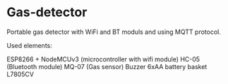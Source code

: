 # Gas-detector
Portable gas detector with WiFi and BT moduls and using MQTT protocol.

Used elements:

ESP8266 + NodeMCUv3 (microcontroller with wifi module)
HC-05 (Bluetooth module)
MQ-07 (Gas sensor)
Buzzer
6xAA battery basket
L7805CV
